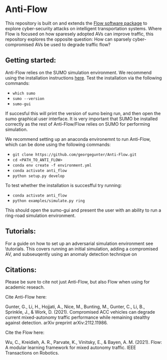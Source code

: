 # Anti-Flow

This repository is built on and extends the [Flow software package](https://github.com/flow-project/flow) to explore cyber-security attacks on intelligent transportation systems. Where Flow is focused on how sparesely adopted AVs can improve traffic, this repository explores the opposite question: How can sparsely cyber-compromised AVs be used to degrade traffic flow?

## Getting started:
Anti-Flow relies on the SUMO simulation environment. We recommend using the installation instructions [here](https://sumo.dlr.de/docs/Installing/). Test the installation via the following commands:

- `which sumo`
- `sumo --version`
- `sumo-gui`

If succesful this will print the version of sumo being run, and then open the sumo graphical user interface. It is very important that SUMO be installed correctly as the rest of Anti-Flow/Flow relies on SUMO for performing simulation. 

We recommend setting up an anaconda environemnt to run Anti-Flow, which can be done using the following commands:

- `git clone https://github.com/georgegunter/Anti-Flow.git`
- `cd <PATH_TO_ANTI_FLOW>`
- `conda env create -f environment.yml`
- `conda activate anti_flow`
- `python setup.py develop`

To test whether the installation is succesfful try running:

- `conda activate anti_flow`
- `python examples/simulate.py ring`

This should open the sumo-gui and present the user with an ability to run a ring-road simulation environment.

<!-- ## Recreating research results:

To recreate simulations from "Compromised ACC vehicles can degrade current mixed-autonomy traffic performance while remaining stealthy against detection." run \examples\full_network_attack.py to create attacked traffic.
 -->

## Tutorials:

For a guide on how to set up an adversarial simulation environment see \tutorials. This covers running an initial simulation, adding a compromised AV, and subseuqently using an anomaly detection technique on 

## Citations:

Please be sure to cite not just Anti-Flow, but also Flow when using for academic reseach. 

Cite Anti-Flow here:

Gunter, G., Li, H., Hojjati, A., Nice, M., Bunting, M., Gunter, C., Li, B., Sprinkle, J., & Work,  D. (2021). Compromised ACC vehicles can degrade current mixed-autonomy traffic performance while remaining stealthy against detection. arXiv preprint arXiv:2112.11986.

Cite the Flow here:

Wu, C., Kreidieh, A. R., Parvate, K., Vinitsky, E., & Bayen, A. M. (2021). Flow: A modular learning framework for mixed autonomy traffic. IEEE Transactions on Robotics.

